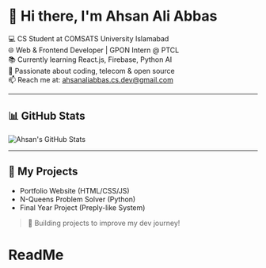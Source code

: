 # 👋 Hi there, I'm Ahsan Ali Abbas

💻 CS Student at COMSATS University Islamabad  
🌐 Web & Frontend Developer | GPON Intern @ PTCL  
📚 Currently learning React.js, Firebase, Python AI  
🚀 Passionate about coding, telecom & open source  
📫 Reach me at: ahsanaliabbas.cs.dev@gmail.com

---

## 📊 GitHub Stats

![Ahsan's GitHub Stats](https://github-readme-stats.vercel.app/api?username=ahsanali-dev&show_icons=true&theme=default)

---

## 📁 My Projects
- Portfolio Website (HTML/CSS/JS)
- N-Queens Problem Solver (Python)
- Final Year Project (Preply-like System)

> 🔨 Building projects to improve my dev journey!
# ReadMe
